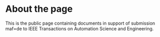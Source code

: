# About the page
This is the public page containing documents in support of submission maf=de to IEEE Transactions on Automation Science and Engineering.
